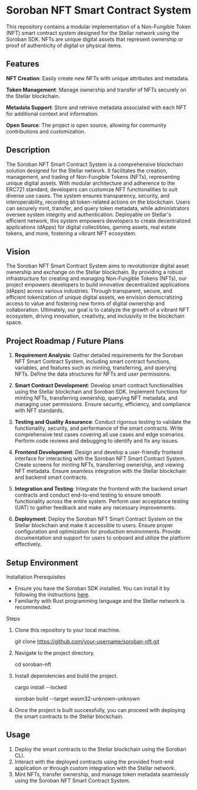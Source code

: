 # Soroban NFT Smart Contract System

This repository contains a modular implementation of a Non-Fungible Token (NFT) smart contract system designed for the Stellar network using the Soroban SDK. NFTs are unique digital assets that represent ownership or proof of authenticity of digital or physical items.

## Features 

**NFT Creation**: Easily create new NFTs with unique attributes and metadata.

**Token Management**: Manage ownership and transfer of NFTs securely on the Stellar blockchain.

**Metadata Support**: Store and retrieve metadata associated with each NFT for additional context and information.

**Open Source**: The project is open source, allowing for community contributions and customization.

## Description

The Soroban NFT Smart Contract System is a comprehensive blockchain solution designed for the Stellar network. It facilitates the creation, management, and trading of Non-Fungible Tokens (NFTs), representing unique digital assets. With modular architecture and adherence to the ERC721 standard, developers can customize NFT functionalities to suit diverse use cases. The system ensures transparency, security, and interoperability, recording all token-related actions on the blockchain. Users can securely mint, transfer, and query token metadata, while administrators oversee system integrity and authentication. Deployable on Stellar's efficient network, this system empowers developers to create decentralized applications (dApps) for digital collectibles, gaming assets, real estate tokens, and more, fostering a vibrant NFT ecosystem.

## Vision

The Soroban NFT Smart Contract System aims to revolutionize digital asset ownership and exchange on the Stellar blockchain. By providing a robust infrastructure for creating and managing Non-Fungible Tokens (NFTs), our project empowers developers to build innovative decentralized applications (dApps) across various industries. Through transparent, secure, and efficient tokenization of unique digital assets, we envision democratizing access to value and fostering new forms of digital ownership and collaboration. Ultimately, our goal is to catalyze the growth of a vibrant NFT ecosystem, driving innovation, creativity, and inclusivity in the blockchain space.

## Project Roadmap / Future Plans

1. **Requirement Analysis**: Gather detailed requirements for the Soroban NFT Smart Contract System, including smart contract functions, variables, and features such as minting, transferring, and querying NFTs. Define the data structures for NFTs and user permissions.

2. **Smart Contract Development**: Develop smart contract functionalities using the Stellar blockchain and Soroban SDK. Implement functions for minting NFTs, transferring ownership, querying NFT metadata, and managing user permissions. Ensure security, efficiency, and compliance with NFT standards.

3. **Testing and Quality Assurance**: Conduct rigorous testing to validate the functionality, security, and performance of the smart contracts. Write comprehensive test cases covering all use cases and edge scenarios. Perform code reviews and debugging to identify and fix any issues.

4. **Frontend Development**: Design and develop a user-friendly frontend interface for interacting with the Soroban NFT Smart Contract System. Create screens for minting NFTs, transferring ownership, and viewing NFT metadata. Ensure seamless integration with the Stellar blockchain and backend smart contracts.

5. **Integration and Testing**: Integrate the frontend with the backend smart contracts and conduct end-to-end testing to ensure smooth functionality across the entire system. Perform user acceptance testing (UAT) to gather feedback and make any necessary improvements.

6. **Deployment**: Deploy the Soroban NFT Smart Contract System on the Stellar blockchain and make it accessible to users. Ensure proper configuration and optimization for production environments. Provide documentation and support for users to onboard and utilize the platform effectively.


## Setup Environment

Installation
Prerequisites
- Ensure you have the Soroban SDK installed. You can install it by following the instructions [here](https://soroban.stellar.org/install.sh).
- Familiarity with Rust programming language and the Stellar network is recommended.

Steps

1. Clone this repository to your local machine.
   
   git clone https://github.com/your-username/soroban-nft.git

2. Navigate to the project directory.
   
   cd soroban-nft

4. Install dependencies and build the project.
   
   cargo install --locked
   
   soroban build --target wasm32-unknown-unknown
  
5. Once the project is built successfully, you can proceed with deploying the smart contracts to the Stellar blockchain.

## Usage

1. Deploy the smart contracts to the Stellar blockchain using the Soroban CLI.
2. Interact with the deployed contracts using the provided front-end application or through custom integration with the Stellar network.
3. Mint NFTs, transfer ownership, and manage token metadata seamlessly using the Soroban NFT Smart Contract System.
